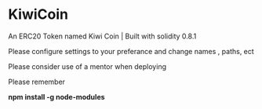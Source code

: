 # KiwiCoin

An ERC20 Token named Kiwi Coin | Built with solidity 0.8.1

Please configure settings to your preferance and change names , paths, ect 

Please consider use of a mentor when deploying

Please remember

**npm install -g node-modules**
